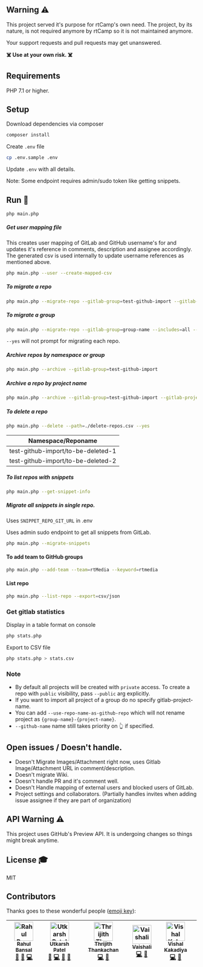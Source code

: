 ## Warning ⚠️

This project served it's purpose for rtCamp's own need. The project, by its nature, is not required anymore by rtCamp so it is not maintained anymore.

Your support requests and pull requests may get unanswered.

**☠️ Use at your own risk. ☠️**

## Requirements

PHP 7.1 or higher.

## Setup

Download dependencies via composer
```bash
composer install
```

Create `.env` file

```bash
cp .env.sample .env
```

Update `.env` with all details.

Note: Some endpoint requires admin/sudo token like getting snippets.

## Run 🚀

```bash
php main.php
```

##### Get user mapping file

This creates user mapping of GitLab and GitHub username's for and updates it's reference in comments, description and assignee accordingly.
The generated csv is used internally to update username references as mentioned above.

```bash
php main.php --user --create-mapped-csv
```

##### To migrate a repo

```bash
php main.php --migrate-repo --gitlab-group=test-github-import --gitlab-project-name=test-repo-1 --includes=all --force-assignee --github-name=test-repo-1 --yes
```

##### To migrate a group
```bash
php main.php --migrate-repo --gitlab-group=group-name --includes=all --use-repo-name-as-github-repo --yes
```
`--yes` will not prompt for migrating each repo.

##### Archive repos by namespace or group
```bash
php main.php --archive --gitlab-group=test-github-import
```

##### Archive a repo by project name
```bash
php main.php --archive --gitlab-group=test-github-import --gitlab-project-name=test-repo-1
```

##### To delete a repo

```bash
php main.php --delete --path=./delete-repos.csv --yes
```

| Namespace/Reponame                 |
| -----------------------------------|
| test-github-import/to-be-deleted-1 |
| test-github-import/to-be-deleted-2 |

##### To list repos with snippets
```bash
php main.php --get-snippet-info
```

##### Migrate all snippets in single repo.

Uses `SNIPPET_REPO_GIT_URL` in .env

Uses admin sudo endpoint to get all snippets from GitLab.

```bash
php main.php --migrate-snippets
```

#### To add team to GitHub groups
```bash
php main.php --add-team --team=rtMedia --keyword=rtmedia
```

#### List repo
```bash
php main.php --list-repo --export=csv/json
```

### Get gitlab statistics

Display in a table format on console

```bash
php stats.php
```

Export to CSV file

```bash
php stats.php > stats.csv
```


### Note
- By default all projects will be created with `private` access. To create a repo with `public` visibility, pass `--public` arg explicitly.
- If you want to import all project of a group do no specify gitlab-project-name.
- You can add `--use-repo-name-as-github-repo` which will not rename project as `{group-name}-{project-name}`.
- `--github-name` name still takes priority on 👆 if specified.


## Open issues / Doesn't handle.

- Doesn't Migrate Images/Attachment right now, uses Gitlab Image/Attachment URL in comment/description.
- Doesn't migrate Wiki.
- Doesn't handle PR and it's comment well.
- Doesn't Handle mapping of external users and blocked users of GitLab.
- Project settings and collaborators. (Partially handles invites when adding issue assignee if they are part of organization)

## API Warning ⚠️

This project uses GitHub's Preview API. It is undergoing changes so things might break anytime.

## License 🎓

MIT

## Contributors

Thanks goes to these wonderful people ([emoji key](https://github.com/all-contributors/all-contributors#emoji-key)):

<!-- ALL-CONTRIBUTORS-LIST:START - Do not remove or modify this section -->
<!-- prettier-ignore -->
| [<img src="https://avatars2.githubusercontent.com/u/4115?v=4" width="50px;" alt="Rahul Bansal"/><br /><sub><b>Rahul Bansal</b></sub>](https://github.com/rahul286)<br />[🤔](#ideas-rahul286 "Ideas, Planning, & Feedback") [📖](https://github.com/rtCamp/gitlab-2-github/commits?author=rahul286 "Documentation") [💻](https://github.com/rtCamp/gitlab-2-github/commits?author=rahul286 "Code") | [<img src="https://avatars1.githubusercontent.com/u/5015489?v=4" width="50px;" alt="Utkarsh Patel"/><br /><sub><b>Utkarsh Patel</b></sub>](https://github.com/PatelUtkarsh)<br />[🤔](#ideas-PatelUtkarsh "Ideas, Planning, & Feedback") [💻](https://github.com/rtCamp/gitlab-2-github/commits?author=PatelUtkarsh "Code") [📖](https://github.com/rtCamp/gitlab-2-github/commits?author=PatelUtkarsh "Documentation") [👀](#review-PatelUtkarsh "Reviewed Pull Requests") | [<img src="https://avatars3.githubusercontent.com/u/13589980?v=4" width="50px;" alt="Thrijith Thankachan"/><br /><sub><b>Thrijith Thankachan</b></sub>](https://github.com/thrijith)<br />[💻](https://github.com/rtCamp/gitlab-2-github/commits?author=thrijith "Code") [📖](https://github.com/rtCamp/gitlab-2-github/commits?author=thrijith "Documentation") | [<img src="https://avatars0.githubusercontent.com/u/11362577?v=4" width="50px;" alt="Vaishali"/><br /><sub><b>Vaishali</b></sub>](https://github.com/vaishaliagola27)<br />[💻](https://github.com/rtCamp/gitlab-2-github/commits?author=vaishaliagola27 "Code") [📖](https://github.com/rtCamp/gitlab-2-github/commits?author=vaishaliagola27 "Documentation") | [<img src="https://avatars3.githubusercontent.com/u/9035925?v=4" width="50px;" alt="Vishal Kakadiya"/><br /><sub><b>Vishal Kakadiya</b></sub>](https://github.com/vishalkakadiya)<br />[💻](https://github.com/rtCamp/gitlab-2-github/commits?author=vishalkakadiya "Code") [📖](https://github.com/rtCamp/gitlab-2-github/commits?author=vishalkakadiya "Documentation") |
| :---: | :---: | :---: | :---: | :---: |
<!-- ALL-CONTRIBUTORS-LIST:END -->
